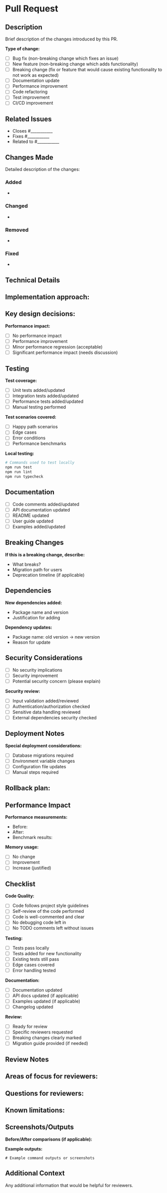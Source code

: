 # Pull Request

## Description
Brief description of the changes introduced by this PR.

**Type of change:**
- [ ] Bug fix (non-breaking change which fixes an issue)
- [ ] New feature (non-breaking change which adds functionality)
- [ ] Breaking change (fix or feature that would cause existing functionality to not work as expected)
- [ ] Documentation update
- [ ] Performance improvement
- [ ] Code refactoring
- [ ] Test improvement
- [ ] CI/CD improvement

## Related Issues
- Closes #___________
- Fixes #___________
- Related to #___________

## Changes Made
Detailed description of the changes:

### Added
- 

### Changed
- 

### Removed
- 

### Fixed
- 

## Technical Details
**Implementation approach:**
- 

**Key design decisions:**
- 

**Performance impact:**
- [ ] No performance impact
- [ ] Performance improvement
- [ ] Minor performance regression (acceptable)
- [ ] Significant performance impact (needs discussion)

## Testing
**Test coverage:**
- [ ] Unit tests added/updated
- [ ] Integration tests added/updated
- [ ] Performance tests added/updated
- [ ] Manual testing performed

**Test scenarios covered:**
- [ ] Happy path scenarios
- [ ] Edge cases
- [ ] Error conditions
- [ ] Performance benchmarks

**Local testing:**
```bash
# Commands used to test locally
npm run test
npm run lint
npm run typecheck
```

## Documentation
- [ ] Code comments added/updated
- [ ] API documentation updated
- [ ] README updated
- [ ] User guide updated
- [ ] Examples added/updated

## Breaking Changes
**If this is a breaking change, describe:**
- What breaks?
- Migration path for users
- Deprecation timeline (if applicable)

## Dependencies
**New dependencies added:**
- Package name and version
- Justification for adding

**Dependency updates:**
- Package name: old version → new version
- Reason for update

## Security Considerations
- [ ] No security implications
- [ ] Security improvement
- [ ] Potential security concern (please explain)

**Security review:**
- [ ] Input validation added/reviewed
- [ ] Authentication/authorization checked
- [ ] Sensitive data handling reviewed
- [ ] External dependencies security checked

## Deployment Notes
**Special deployment considerations:**
- [ ] Database migrations required
- [ ] Environment variable changes
- [ ] Configuration file updates
- [ ] Manual steps required

**Rollback plan:**
- 

## Performance Impact
**Performance measurements:**
- Before: 
- After: 
- Benchmark results: 

**Memory usage:**
- [ ] No change
- [ ] Improvement
- [ ] Increase (justified)

## Checklist
**Code Quality:**
- [ ] Code follows project style guidelines
- [ ] Self-review of the code performed
- [ ] Code is well-commented and clear
- [ ] No debugging code left in
- [ ] No TODO comments left without issues

**Testing:**
- [ ] Tests pass locally
- [ ] Tests added for new functionality
- [ ] Existing tests still pass
- [ ] Edge cases covered
- [ ] Error handling tested

**Documentation:**
- [ ] Documentation updated
- [ ] API docs updated (if applicable)
- [ ] Examples updated (if applicable)
- [ ] Changelog updated

**Review:**
- [ ] Ready for review
- [ ] Specific reviewers requested
- [ ] Breaking changes clearly marked
- [ ] Migration guide provided (if needed)

## Review Notes
**Areas of focus for reviewers:**
- 

**Questions for reviewers:**
- 

**Known limitations:**
- 

## Screenshots/Outputs
**Before/After comparisons (if applicable):**

**Example outputs:**
```
# Example command outputs or screenshots
```

## Additional Context
Any additional information that would be helpful for reviewers.